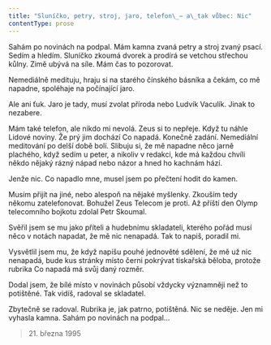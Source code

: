 ```yaml
---
title: "Sluníčko, petry, stroj, jaro, telefon\_– a\_tak vůbec: Nic"
contentType: prose
---
```


Sahám po novinách na podpal. Mám kamna zvaná petry a stroj zvaný psací. Sedím a hledím. Sluníčko zkoumá dvorek a prodírá se vetchou střechou kůlny. Zimě ubývá na síle. Mám čas to pozorovat.

Nemediálně medituju, hraju si na starého čínského básníka a čekám, co mě napadne, spoléhaje na počínající jaro.

Ale ani ťuk. Jaro je tady, musí zvolat příroda nebo Ludvík Vaculík. Jinak to nezabere.

Mám také telefon, ale nikdo mi nevolá. Zeus si to nepřeje. Když tu náhle Lidové noviny. Že prý jim dochází Co napadá. Konečně zadání. Nemediální meditování po delší době bolí. Slibuju si, že mě napadne něco jarně plachého, když sedím u peter, a nikoliv v redakci, kde má každou chvíli někdo nějaký rázný nápad nebo názor a hned ho kachnám hází.

Jenže nic. Co napadlo mne, musel jsem po přečtení hodit do kamen.

Musím přijít na jiné, nebo alespoň na nějaké myšlenky. Zkouším tedy někomu zatelefonovat. Bohužel Zeus Telecom je proti. Až příští den Olymp telecomního bojkotu zdolal Petr Skoumal.

Svěřil jsem se mu jako příteli a hudebnímu skladateli, kterého pořád musí něco v notách napadat, že mě nic nenapadá. Tak to napiš, poradil mi.

Vysvětlil jsem mu, že když napíšu pouhé jednověté sdělení, že mě už nic nenapadá, bude kus stránky místo černi pokrývat tiskařská běloba, protože rubrika Co napadá má svůj daný rozměr.

Dodal jsem, že bílé místo v novinách působí vždycky významněji než to potištěné. Tak vidíš, radoval se skladatel.

Zbytečně se radoval. Rubrika je, jak patrno, potištěná. Nic se neděje. Jen mi vyhasla kamna. Sahám po novinách na podpal…

> 21. března 1995
